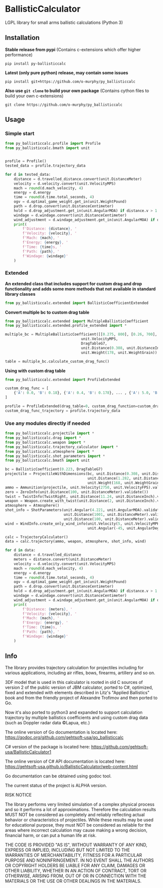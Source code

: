 # BallisticCalculator
LGPL library for small arms ballistic calculations (Python 3)

Installation
------------
**Stable release from pypi**
(Contains c-extensions which offer higher performance)
```commandline
pip install py-ballisticcalc
```
**Latest (only pure python) release, may contain some issues**
```commandline
pip install git+https://github.com/o-murphy/py_ballisticcalc
```    

**Also use `git clone` to build your own package**
(Contains cython files to build your own c-extensions)
```commandline
git clone https://github.com/o-murphy/py_ballisticcalc
```   


Usage
-----

### Simple start
```python
from py_ballisticcalc.profile import Profile
from py_ballisticcalc.bmath import unit


profile = Profile()
tested_data = profile.trajectory_data

for d in tested_data:
    distance = d.travelled_distance.convert(unit.DistanceMeter)
    velocity = d.velocity.convert(unit.VelocityMPS)
    mach = round(d.mach_velocity, 4)
    energy = d.energy
    time = round(d.time.total_seconds, 4)
    ogv = d.optimal_game_weight.get_in(unit.WeightPound)
    path = d.drop.convert(unit.DistanceCentimeter)
    hold = d.drop_adjustment.get_in(unit.AngularMOA) if distance.v > 1 else None
    windage = d.windage.convert(unit.DistanceCentimeter)
    wind_adjustment = d.windage_adjustment.get_in(unit.AngularMOA) if distance.v > 1 else None
    print(
        f'Distance: {distance}, '
        f'Velocity: {velocity}, '
        f'Mach: {mach}, '
        f'Energy: {energy}, '
        f'Time: {time}s, '
        f'Path: {path}, '
        f'Windage: {windage}'
    )
```

### Extended

**An extended class that includes support for custom drag and drop functionality and adds some more methods that not available in standard library classes**

```python
from py_ballisticcalc.extended import BallisticCoefficientExtended
```

**Convert multiple bc to custom drag table**
```python
from py_ballisticcalc.extended import MultipleBallisticCoefficient
from py_ballisticcalc.extended.profile_extended import *

multiple_bc = MultipleBallisticCoefficient([[0.275, 800], [0.26, 700], [0.255, 500], ],
                                   unit.VelocityMPS,
                                   DragTableG7,
                                   unit.Distance(0.308, unit.DistanceInch),
                                   unit.Weight(178, unit.WeightGrain))

table = multiple_bc.calculate_custom_drag_func()
```

**Using with custom drag table**
```python
from py_ballisticcalc.extended import ProfileExtended

custom_drag_func = [
    {'A': 0.0, 'B': 0.18}, {'A': 0.4, 'B': 0.178}, ... , {'A': 5.0, 'B': 0.18}
]

profile = ProfileExtended(drag_table=0, custom_drag_function=custom_drag_func)
custom_drag_func_trajectory = profile.trajectory_data
```

### Use any modules directly if needed 
```python
from py_ballisticcalc.projectile import *
from py_ballisticcalc.drag import *
from py_ballisticcalc.weapon import *
from py_ballisticcalc.trajectory_calculator import *
from py_ballisticcalc.atmosphere import *
from py_ballisticcalc.shot_parameters import *
from py_ballisticcalc.bmath import unit

bc = BallisticCoefficient(0.223, DragTableG7)
projectile = ProjectileWithDimensions(bc, unit.Distance(0.308, unit.DistanceInch).validate(),
                                      unit.Distance(1.282, unit.DistanceInch).validate(),
                                      unit.Weight(168, unit.WeightGrain).validate())
ammo = Ammunition(projectile, unit.Velocity(2750, unit.VelocityFPS).validate())
zero = ZeroInfo(unit.Distance(100, unit.DistanceMeter).validate())
twist = TwistInfo(TwistRight, unit.Distance(11.24, unit.DistanceInch).validate())
weapon = Weapon.create_with_twist(unit.Distance(2, unit.DistanceInch).validate(), zero, twist)
atmosphere = Atmosphere()
shot_info = ShotParameters(unit.Angular(4.221, unit.AngularMOA).validate(),
                           unit.Distance(1001, unit.DistanceMeter).validate(),
                           unit.Distance(100, unit.DistanceMeter).validate())
wind = WindInfo.create_only_wind_info(unit.Velocity(5, unit.VelocityMPH).validate(),
                                      unit.Angular(-45, unit.AngularDegree).validate())

calc = TrajectoryCalculator()
data = calc.trajectory(ammo, weapon, atmosphere, shot_info, wind)

for d in data:
    distance = d.travelled_distance
    meters = distance.convert(unit.DistanceMeter)
    velocity = d.velocity.convert(unit.VelocityMPS)
    mach = round(d.mach_velocity, 4)
    energy = d.energy
    time = round(d.time.total_seconds, 4)
    ogv = d.optimal_game_weight.get_in(unit.WeightPound)
    path = d.drop.convert(unit.DistanceCentimeter)
    hold = d.drop_adjustment.get_in(unit.AngularMOA) if distance.v > 1 else None
    windage = d.windage.convert(unit.DistanceCentimeter)
    wind_adjustment = d.windage_adjustment.get_in(unit.AngularMOA) if distance.v > 1 else None
    print(
        f'Distance: {meters}, '
        f'Velocity: {velocity}, '
        f'Mach: {mach}, '
        f'Energy: {energy}, '
        f'Time: {time}s, '
        f'Path: {path}, '
        f'Windage: {windage}'
    )
```


Info
-----

The library provides trajectory calculation for projectiles including for various
applications, including air rifles, bows, firearms, artillery and so on.

3DF model that is used in this calculator is rooted in old C sources of version 2 of the public version of JBM
calculator, ported to C#, optimized, fixed and extended with elements described in
Litz's "Applied Ballistics" book and from the friendly project of Alexandre Trofimov
and then ported to Go.

Now it's also ported to python3 and expanded to support calculation trajectory by 
multiple ballistics coefficients and using custom drag data (such as Doppler radar data ©Lapua, etc.)

The online version of Go documentation is located here: https://godoc.org/github.com/gehtsoft-usa/go_ballisticcalc

C# version of the package is located here: https://github.com/gehtsoft-usa/BallisticCalculator1

The online version of C# API documentation is located here: https://gehtsoft-usa.github.io/BallisticCalculator/web-content.html

Go documentation can be obtained using godoc tool.

The current status of the project is ALPHA version.

RISK NOTICE

The library performs very limited simulation of a complex physical process and so it performs a lot of approximations. Therefore the calculation results MUST NOT be considered as completely and reliably reflecting actual behavior or characteristics of projectiles. While these results may be used for educational purpose, they must NOT be considered as reliable for the areas where incorrect calculation may cause making a wrong decision, financial harm, or can put a human life at risk.

THE CODE IS PROVIDED "AS IS", WITHOUT WARRANTY OF ANY KIND, EXPRESS OR IMPLIED, INCLUDING BUT NOT LIMITED TO THE WARRANTIES OF MERCHANTABILITY, FITNESS FOR A PARTICULAR PURPOSE AND NONINFRINGEMENT. IN NO EVENT SHALL THE AUTHORS OR COPYRIGHT HOLDERS BE LIABLE FOR ANY CLAIM, DAMAGES OR OTHER LIABILITY, WHETHER IN AN ACTION OF CONTRACT, TORT OR OTHERWISE, ARISING FROM, OUT OF OR IN CONNECTION WITH THE MATERIALS OR THE USE OR OTHER DEALINGS IN THE MATERIALS.
